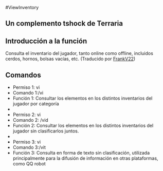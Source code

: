 #ViewInventory
## Un complemento tshock de Terraria
## Introducción a la función
Consulta el inventario del jugador, tanto online como offline, incluidos cerdos, hornos, bolsas vacías, etc. (Traducido por [FrankV22](https://github.com/itsFrankV22))
## Comandos

- Permiso 1: vi
- Comando 1:/vi
- Función 1: Consultar los elementos en los distintos inventarios del jugador por categoría
-
- Permiso 2: vi
- Comando 2: /vid
- Función 2: Consultar los elementos en los distintos inventarios del jugador sin clasificarlos juntos.
-
- Permiso 3: vi
- Comando 3:/vit
- Función 3: Consulta en forma de texto sin clasificación, utilizada principalmente para la difusión de información en otras plataformas, como QQ robot
